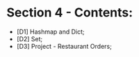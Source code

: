 # Section 4 - Contents:  

* [D1] Hashmap and Dict; 
* [D2] Set; 
* [D3] Project - Restaurant Orders; 